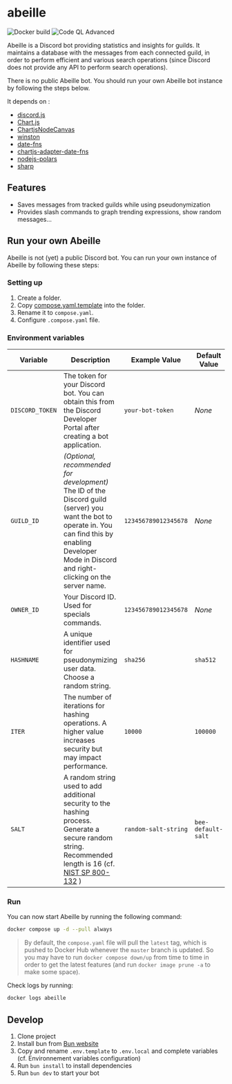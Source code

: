 # abeille

![Docker build](https://github.com/actionbrk/abeille/actions/workflows/docker-image.yml/badge.svg) ![Code QL Advanced](https://github.com/actionbrk/abeille/actions/workflows/codeql.yml/badge.svg)

Abeille is a Discord bot providing statistics and insights for guilds. It maintains a database with the messages from each connected guild, in order to perform efficient and various search operations (since Discord does not provide any API to perform search operations).

There is no public Abeille bot. You should run your own Abeille bot instance by following the steps below.

It depends on :

- [discord.js](https://github.com/discordjs/discord.js)
- [Chart.js](https://github.com/chartjs/Chart.js)
- [ChartjsNodeCanvas](https://github.com/SeanSobey/ChartjsNodeCanvas)
- [winston](https://github.com/winstonjs/winston)
- [date-fns](https://github.com/date-fns/date-fns)
- [chartjs-adapter-date-fns](https://github.com/chartjs/chartjs-adapter-date-fns)
- [nodejs-polars](https://github.com/pola-rs/nodejs-polars)
- [sharp](https://github.com/lovell/sharp)

## Features

- Saves messages from tracked guilds while using pseudonymization
- Provides slash commands to graph trending expressions, show random messages...

## Run your own Abeille

Abeille is not (yet) a public Discord bot. You can run your own instance of Abeille by following these steps:

### Setting up

1. Create a folder.
2. Copy [compose.yaml.template](compose.yaml.template) into the folder.
3. Rename it to `compose.yaml`.
4. Configure `.compose.yaml` file.

### Environment variables

| Variable        | Description                                                                                                                                                                                                                               | Example Value        | Default Value      |
| --------------- | ----------------------------------------------------------------------------------------------------------------------------------------------------------------------------------------------------------------------------------------- | -------------------- | ------------------ |
| `DISCORD_TOKEN` | The token for your Discord bot. You can obtain this from the Discord Developer Portal after creating a bot application.                                                                                                                   | `your-bot-token`     | _None_             |
| `GUILD_ID`      | _(Optional, recommended for development)_ The ID of the Discord guild (server) you want the bot to operate in. You can find this by enabling Developer Mode in Discord and right-clicking on the server name.                             | `123456789012345678` | _None_             |
| `OWNER_ID`      | Your Discord ID. Used for specials commands.                                                                                                                                                                                              | `123456789012345678` | _None_             |
| `HASHNAME`      | A unique identifier used for pseudonymizing user data. Choose a random string.                                                                                                                                                            | `sha256`             | `sha512`           |
| `ITER`          | The number of iterations for hashing operations. A higher value increases security but may impact performance.                                                                                                                            | `10000`              | `100000`           |
| `SALT`          | A random string used to add additional security to the hashing process. Generate a secure random string. Recommended length is 16 (cf. [NIST SP 800-132](https://nvlpubs.nist.gov/nistpubs/Legacy/SP/nistspecialpublication800-132.pdf) ) | `random-salt-string` | `bee-default-salt` |

### Run

You can now start Abeille by running the following command:

```bash
docker compose up -d --pull always
```

> By default, the `compose.yaml` file will pull the `latest` tag, which is pushed to Docker Hub whenever the `master` branch is updated.
> So you may have to run `docker compose down/up` from time to time in order to get the latest features (and run `docker image prune -a` to make some space).

Check logs by running:

```bash
docker logs abeille
```

## Develop

1. Clone project
2. Install bun from [Bun website](https://bun.sh/)
3. Copy and rename `.env.template` to `.env.local` and complete variables (cf. Environnement variables configuration)
4. Run `bun install` to install dependencies
5. Run `bun dev` to start your bot
